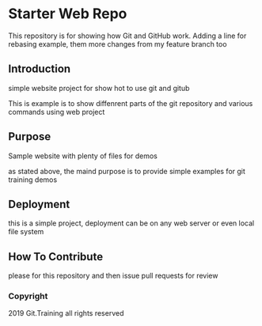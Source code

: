 # Starter Web Repo

This repository is for showing how Git and GitHub work.
Adding a line for rebasing example, them more changes from
my feature branch too

## Introduction

simple website project for show hot to use git and gitub

This is example is to show diffenrent parts of the git repository and various commands using web project

## Purpose

Sample website with plenty of files for demos

as stated above, the maind purpose is to provide simple examples for git training demos

## Deployment

this is a simple project, deployment can be on any web server or even local file system

## How To Contribute

please for this repository and then issue pull requests for review


### Copyright

2019 Git.Training all rights reserved